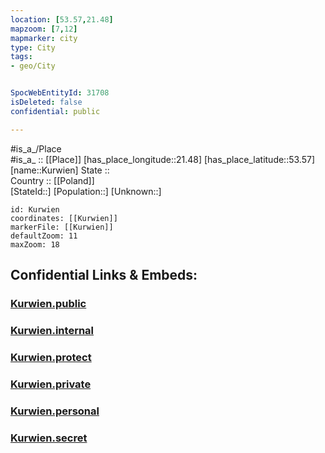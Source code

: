 ```yaml
---
location: [53.57,21.48] 
mapzoom: [7,12] 
mapmarker: city 
type: City
tags:
- geo/City


SpocWebEntityId: 31708
isDeleted: false
confidential: public

---
```

#is_a_/Place  
#is_a_ :: [[Place]] 
[has_place_longitude::21.48] 
[has_place_latitude::53.57] 
[name::Kurwien] 
State ::  
Country :: [[Poland]]  
[StateId::] 
[Population::] 
[Unknown::] 


```leaflet
id: Kurwien
coordinates: [[Kurwien]] 
markerFile: [[Kurwien]] 
defaultZoom: 11 
maxZoom: 18
```


## Confidential Links & Embeds: 

### [Kurwien.public](/_public/\Earth\Continent\Europe\Europe~East\Poland\Provinces~Poland\Warmian-Masurian\CityKurwien.public.md) 

### [Kurwien.internal](/_internal/\Earth\Continent\Europe\Europe~East\Poland\Provinces~Poland\Warmian-Masurian\CityKurwien.internal.md) 

### [Kurwien.protect](/_protect/\Earth\Continent\Europe\Europe~East\Poland\Provinces~Poland\Warmian-Masurian\CityKurwien.protect.md) 

### [Kurwien.private](/_private/\Earth\Continent\Europe\Europe~East\Poland\Provinces~Poland\Warmian-Masurian\CityKurwien.private.md) 

### [Kurwien.personal](/_personal/\Earth\Continent\Europe\Europe~East\Poland\Provinces~Poland\Warmian-Masurian\CityKurwien.personal.md) 

### [Kurwien.secret](/_secret/\Earth\Continent\Europe\Europe~East\Poland\Provinces~Poland\Warmian-Masurian\CityKurwien.secret.md)

